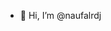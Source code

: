 - 👋 Hi, I’m @naufalrdj

<!---
naufalrdj/naufalrdj is a ✨ special ✨ repository because its `README.md` (this file) appears on your GitHub profile.
You can click the Preview link to take a look at your changes.
--->
